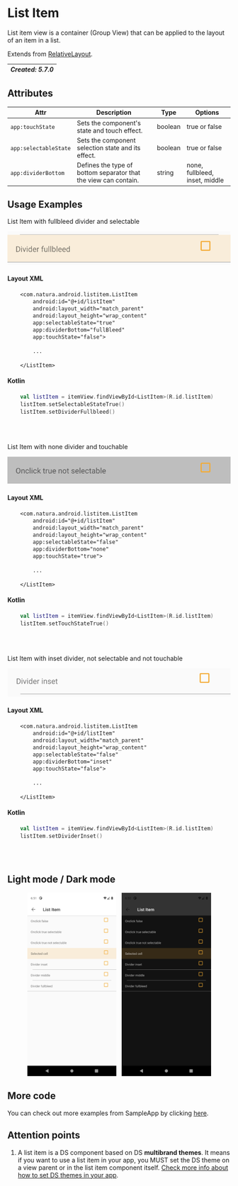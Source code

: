 # List Item
List item view is a container (Group View) that can be applied to the layout of an item in a list.

Extends from [RelativeLayout](https://developer.android.com/reference/android/widget/RelativeLayout).


| _Created: 5.7.0_ |
| -----------------| 


## Attributes
| Attr | Description | Type | Options |
| - | --- | --- | --- |
|`app:touchState`|  Sets the component's state and touch effect. | boolean | true or false|
|`app:selectableState`| Sets the component selection state and its effect.| boolean | true or false |
|`app:dividerBottom`| Defines the type of bottom separator that the view can contain. | string | none, fullbleed, inset,  middle

## Usage Examples
List Item  with fullbleed divider and selectable

![Logo](./images/listItem_selectable.png)

#### Layout XML

```android
    <com.natura.android.listitem.ListItem
        android:id="@+id/listItem"
        android:layout_width="match_parent"
        android:layout_height="wrap_content"
        app:selectableState="true"
        app:dividerBottom="fullBleed"
        app:touchState="false">

        ...

    </ListItem>
```

#### Kotlin

```kotlin
    val listItem = itemView.findViewById<ListItem>(R.id.listItem)
    listItem.setSelectableStateTrue()
    listItem.setDividerFullbleed()
```
<br><br>

List Item  with none divider and touchable

![Logo](./images/listItem_touchable.png)

#### Layout XML

```android
    <com.natura.android.listitem.ListItem
        android:id="@+id/listItem"
        android:layout_width="match_parent"
        android:layout_height="wrap_content"
        app:selectableState="false"
        app:dividerBottom="none"
        app:touchState="true">

        ...

    </ListItem>
```

#### Kotlin

```kotlin
    val listItem = itemView.findViewById<ListItem>(R.id.listItem)
    listItem.setTouchStateTrue()
```
<br><br>


List Item with inset divider, not selectable and not touchable

![Logo](./images/listItem_notclick.png)

#### Layout XML

```android
    <com.natura.android.listitem.ListItem
        android:id="@+id/listItem"
        android:layout_width="match_parent"
        android:layout_height="wrap_content"
        app:selectableState="false"
        app:dividerBottom="inset"
        app:touchState="false">

        ...

    </ListItem>
```

#### Kotlin

```kotlin
    val listItem = itemView.findViewById<ListItem>(R.id.listItem)
    listItem.setDividerInset()
```
<br><br>

## Light mode / Dark mode

<p align="center">
  <img alt="Logo Light" src="./images/listItem_lightMode.png" width="40%"> 
&nbsp;
  <img alt="Logo Dark" src="./images/listItem_darkMode.png" width="40%">
</p>

## More code
You can check out more examples from SampleApp by clicking [here](../sample/src/main/res/layout/activity_list_item.xml).

## Attention points

1. A list item is a DS component based on DS **multibrand themes**. It means if you want to use a list item in your app, you MUST set the DS theme on a view parent or in the list item component itself. [Check more info about how to set DS themes in your app](getting-started.md).

